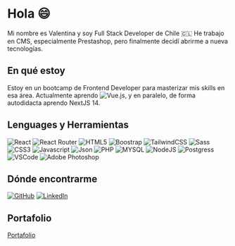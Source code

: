 <h1>Hola 😄</h1>

<p>Mi nombre es Valentina y soy Full Stack Developer de Chile 🇨🇱 He trabajo en CMS, especialmente Prestashop, pero finalmente decidí abrirme a nueva tecnologías.</p>

<h2>En qué estoy</h2>
<p>Estoy en un bootcamp de Frontend Developer para masterizar mis skills en esa área. Actualmente aprendo <img alt="Vue.js" src="https://img.shields.io/badge/Vue.js-404D59?style=for-the-badge" />, y en paralelo, de forma autodidacta aprendo NextJS 14.</p>

<h2>Lenguages y Herramientas</h2>
<div style="display:"flex";flex-direction:"row";gap:"4px"; >
<img alt="React" src="https://img.shields.io/badge/React-20232A?style=for-the-badge&logo=react&logoColor=61DAFB" />
<img alt="React Router" src="https://img.shields.io/badge/React_Router-CA4245?style=for-the-badge&logo=react-router&logoColor=white" />
<img alt="HTML5" src="https://img.shields.io/badge/HTML5-E34F26?style=for-the-badge&logo=html5&logoColor=white" /> 
<img alt="Boostrap" src="https://img.shields.io/badge/Bootstrap-563D7C?style=for-the-badge&logo=bootstrap&logoColor=white" /> 
<img alt="TailwindCSS" src="https://img.shields.io/badge/Tailwind_CSS-38B2AC?style=for-the-badge&logo=tailwind-css&logoColor=white" />
<img alt="Sass" src="https://img.shields.io/badge/Sass-CC6699?style=for-the-badge&logo=sass&logoColor=white" />
<img alt="CSS3" src="https://img.shields.io/badge/CSS3-1572B6?style=for-the-badge&logo=css3&logoColor=white" />
<img alt="Javascript" src="https://img.shields.io/badge/JavaScript-323330?style=for-the-badge&logo=javascript&logoColor=F7DF1E" /> 
<img alt="Json" src="https://img.shields.io/badge/json-5E5C5C?style=for-the-badge&logo=json&logoColor=white" />
<img alt="PHP" src="https://img.shields.io/badge/PHP-777BB4?style=for-the-badge&logo=php&logoColor=white" />
<img alt="MYSQL" src="https://img.shields.io/badge/MySQL-005C84?style=for-the-badge&logo=mysql&logoColor=white" />
<img alt="NodeJS" src="https://img.shields.io/badge/Node.js-43853D?style=for-the-badge&logo=node.js&logoColor=white" />
<img alt="Postgress" src="https://img.shields.io/badge/PostgreSQL-316192?style=for-the-badge&logo=postgresql&logoColor=white" />
<img alt="VSCode" src="https://img.shields.io/badge/VSCode-0078D4?style=for-the-badge&logo=visual%20studio%20code&logoColor=white" />
<img alt="Adobe Photoshop" src="https://img.shields.io/badge/Adobe%20Photoshop-31A8FF?style=for-the-badge&logo=Adobe%20Photoshop&logoColor=black" />
</div>

<h2>Dónde encontrarme</h2>
<p><a href="https://github.com/vnasp"><img alt="GitHub" src="https://img.shields.io/badge/GitHub-100000?style=for-the-badge&logo=github&logoColor=white" /></a> <a href="https://linkedin.com/in/vnasp"><img alt="LinkedIn" src="https://img.shields.io/badge/LinkedIn-0077B5?style=for-the-badge&logo=linkedin&logoColor=white" /></a>
<h2>Portafolio</h2>
<a href="https://www.valentinamunoz.cl">Portafolio</p>


